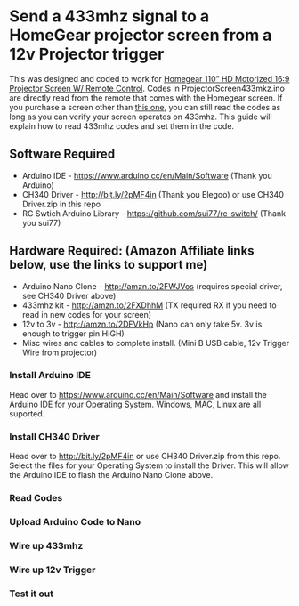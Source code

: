 # Send a 433mhz signal to a HomeGear projector screen from a 12v Projector trigger
This was designed and coded to work for [Homegear 110” HD Motorized 16:9 Projector Screen W/ Remote Control](http://amzn.to/2ppoBB0). Codes in ProjectorScreen433mkz.ino are directly read from the remote that comes with the Homegear screen. If you purchase a screen other than [this one](http://amzn.to/2ppoBB0), you can still read the codes as long as you can verify your screen operates on 433mhz. This guide will explain how to read 433mhz codes and set them in the code.


## Software Required
* Arduino IDE - https://www.arduino.cc/en/Main/Software (Thank you Arduino)
* CH340 Driver - http://bit.ly/2pMF4in (Thank you Elegoo) or use CH340 Driver.zip in this repo
* RC Swtich Arduino Library - https://github.com/sui77/rc-switch/ (Thank you sui77)

## Hardware Required: (Amazon Affiliate links below, use the links to support me)
* Arduino Nano Clone - http://amzn.to/2FWJVos (requires special driver, see CH340 Driver above)
* 433mhz kit - http://amzn.to/2FXDhhM (TX required RX if you need to read in new codes for your screen)
* 12v to 3v - http://amzn.to/2DFVkHp (Nano can only take 5v. 3v is enough to trigger pin HIGH)
* Misc wires and cables to complete install. (Mini B USB cable, 12v Trigger Wire from projector)


### Install Arduino IDE
Head over to https://www.arduino.cc/en/Main/Software and install the Arduino IDE for your Operating System. Windows, MAC, Linux are all suported.

### Install CH340 Driver
Head over to http://bit.ly/2pMF4in or use CH340 Driver.zip from this repo.
Select the files for your Operating System to install the Driver. This will allow the Arduino IDE to flash the Arduino Nano Clone above.
### Read Codes
### Upload Arduino Code to Nano
### Wire up 433mhz
### Wire up 12v Trigger
### Test it out


